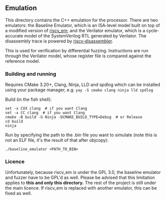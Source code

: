 ## Emulation
This directory contains the C++ emulation for the processor. There are two emulators: the Baseline Emulator,
which is an ISA-level model built on top of a modified version of [riscv_em](https://github.com/franzflasch/riscv_em); 
and the Verilator emulator, which is a cycle-accurate model of the SystemVerilog RTL generated by Verilator.
The disassembly trace is powered by [riscv-disassembler](https://github.com/michaeljclark/riscv-disassembler).

This is used for verification by differential fuzzing. Instructions are run through the Verilator model, whose
register file is compared against the reference model.

### Building and running
Requires CMake 3.20+, Clang, Ninja, LLD and spdlog which can be installed using your package manager, 
e.g. `yay -S cmake clang ninja lld spdlog`

Build (in the fish shell):

```
set -x CXX clang  # if you want Clang
set -x CC clang  # if you want Clang
cmake -B build -G Ninja -DCMAKE_BUILD_TYPE=Debug  # or Release
cd build
ninja
```

Run by specifying the path to the .bin file you want to simulate (note this is not an ELF file, it's the
result of that after objcopy):

```
./baseline_emulator <PATH_TO_BIN>
```

### Licence
Unfortunately, because riscv_em is under the GPL 3.0, the baseline emulator and fuzzer have to be GPL'd as 
well. Please be advised that this limitation applies to **this and only this directory.** The rest of the 
project is still under the main licence. If riscv_em is replaced with another emulator, this can be fixed
as well.
